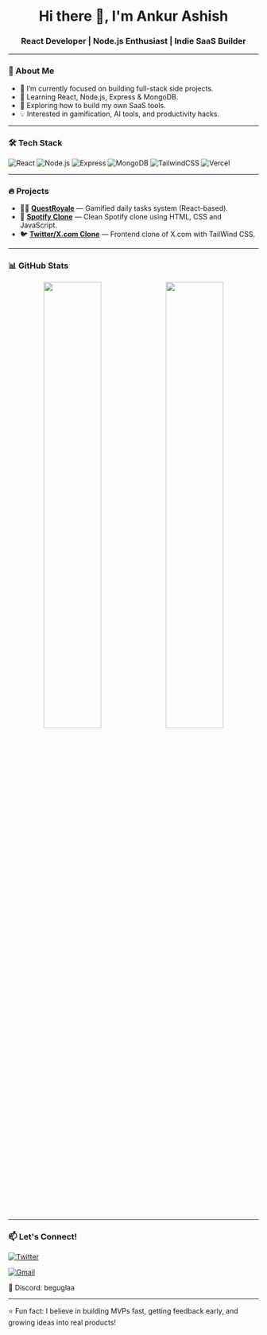 <h1 align="center">Hi there 👋, I'm Ankur Ashish</h1>
<h3 align="center">React Developer | Node.js Enthusiast | Indie SaaS Builder</h3>

---

### 🚀 About Me
- 🎯 I’m currently focused on building full-stack side projects.
- 🧠 Learning React, Node.js, Express & MongoDB.
- 🌱 Exploring how to build my own SaaS tools.
- 💡 Interested in gamification, AI tools, and productivity hacks.

---

### 🛠️ Tech Stack
![React](https://img.shields.io/badge/-React-61DAFB?logo=react&logoColor=000&style=flat)
![Node.js](https://img.shields.io/badge/-Node.js-339933?logo=node.js&logoColor=fff&style=flat)
![Express](https://img.shields.io/badge/-Express-black?logo=express&logoColor=white&style=flat)
![MongoDB](https://img.shields.io/badge/-MongoDB-47A248?logo=mongodb&logoColor=fff&style=flat)
![TailwindCSS](https://img.shields.io/badge/-Tailwind-38B2AC?logo=tailwind-css&logoColor=fff&style=flat)
![Vercel](https://img.shields.io/badge/-Vercel-000?logo=vercel&logoColor=fff&style=flat)

---

### 🔥 Projects
- 🧙‍♂️ [**QuestRoyale**](https://quest-royale.vercel.app) — Gamified daily tasks system (React-based).
- 🎵 [**Spotify Clone**](https://spotify-clone-sable-nine.vercel.app) — Clean Spotify clone using HTML, CSS and JavaScript.
- 🐦 [**Twitter/X.com Clone**](https://twitter-ui-clone-ivory.vercel.app) — Frontend clone of X.com with TailWind CSS.

---

### 📊 GitHub Stats
<p align="center">
  <img src="https://github-readme-stats.vercel.app/api?username=ankurashish&show_icons=true&theme=radical" width="48%" />
  <img src="https://github-readme-streak-stats.herokuapp.com/?user=ankurashish&theme=radical" width="48%" />
</p>

---



### 📫 Let's Connect!
[![Twitter](https://img.shields.io/badge/-Twitter-1DA1F2?logo=twitter&logoColor=white&style=for-the-badge)](https://x.com/AnkurAshish05)

[![Gmail](https://img.shields.io/badge/-Gmail-D14836?style=for-the-badge&logo=gmail&logoColor=white)](mailto:yourname@gmail.com)

💬 Discord: beguglaa


---

⭐️ Fun fact: I believe in building MVPs fast, getting feedback early, and growing ideas into real products!
